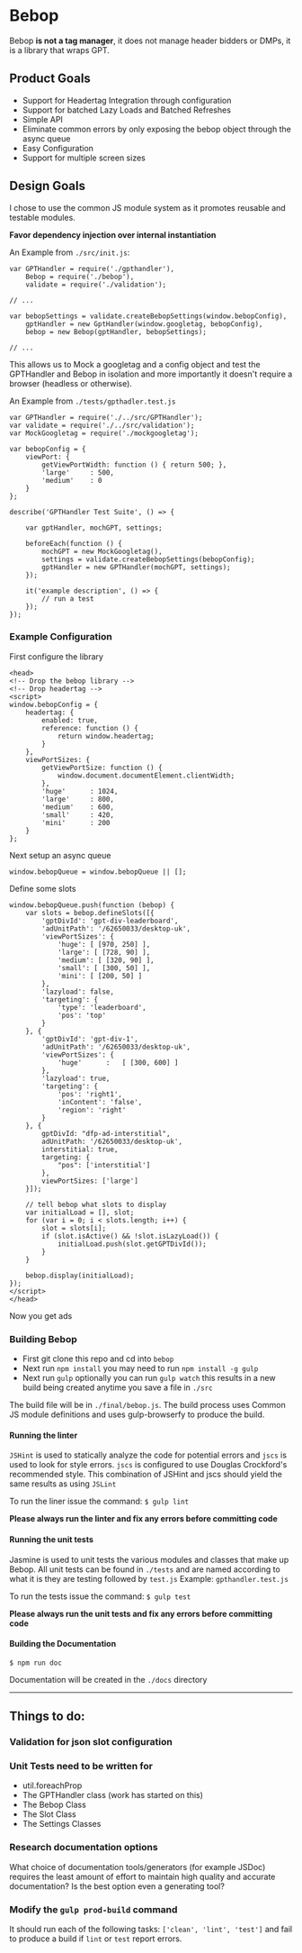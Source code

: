 # Bebop

Bebop **is not a tag manager**, it does not manage header bidders or DMPs, it is a library that wraps GPT.

## Product Goals

 - Support for Headertag Integration through configuration
 - Support for batched Lazy Loads and Batched Refreshes
 - Simple API
 - Eliminate common errors by only exposing the bebop object through the async queue
 - Easy Configuration
 - Support for multiple screen sizes

## Design Goals

I chose to use the common JS module system as it promotes reusable and testable modules.

**Favor dependency injection over internal instantiation**

An Example from `./src/init.js`:

```
var GPTHandler = require('./gpthandler'),
    Bebop = require('./bebop'),
    validate = require('./validation');

// ...

var bebopSettings = validate.createBebopSettings(window.bebopConfig),
    gptHandler = new GptHandler(window.googletag, bebopConfig),
    bebop = new Bebop(gptHandler, bebopSettings);

// ...
```

This allows us to Mock a googletag and a config object and test the GPTHandler and Bebop in
isolation and more importantly it doesn't require a browser (headless or otherwise).

An Example from `./tests/gpthadler.test.js`

```
var GPTHandler = require('./../src/GPTHandler');
var validate = require('./../src/validation');
var MockGoogletag = require('./mockgoogletag');

var bebopConfig = {
    viewPort: {
        getViewPortWidth: function () { return 500; },
        'large'     : 500,
        'medium'    : 0
    }
};

describe('GPTHandler Test Suite', () => {

    var gptHandler, mochGPT, settings;

    beforeEach(function () {
        mochGPT = new MockGoogletag(),
        settings = validate.createBebopSettings(bebopConfig);
        gptHandler = new GPTHandler(mochGPT, settings);
    });

    it('example description', () => {
        // run a test
    });
});
```

### Example Configuration

First configure the library

```
<head>
<!-- Drop the bebop library -->
<!-- Drop headertag -->
<script>
window.bebopConfig = {
    headertag: {
        enabled: true,
        reference: function () {
            return window.headertag;
        }
    },
    viewPortSizes: {
        getViewPortSize: function () {
            window.document.documentElement.clientWidth;
        },
        'huge'      : 1024,
        'large'     : 800,
        'medium'    : 600,
        'small'     : 420,
        'mini'      : 200
    }
};
```

Next setup an async queue

```
window.bebopQueue = window.bebopQueue || [];
```

Define some slots

```
window.bebopQueue.push(function (bebop) {
    var slots = bebop.defineSlots([{
        'gptDivId': 'gpt-div-leaderboard',
        'adUnitPath': '/62650033/desktop-uk',
        'viewPortSizes': {
            'huge': [ [970, 250] ],
            'large': [ [728, 90] ],
            'medium': [ [320, 90] ],
            'small': [ [300, 50] ],
            'mini': [ [200, 50] ]
        },
        'lazyload': false,
        'targeting': {
            'type': 'leaderboard',
            'pos': 'top'
        }
    }, {
        'gptDivId': 'gpt-div-1',
        'adUnitPath': '/62650033/desktop-uk',
        'viewPortSizes': {
            'huge'      :   [ [300, 600] ]
        },
        'lazyload': true,
        'targeting': {
            'pos': 'right1',
            'inContent': 'false',
            'region': 'right'
        }
    }, {
        gptDivId: "dfp-ad-interstitial",
        adUnitPath: '/62650033/desktop-uk',
        interstitial: true,
        targeting: {
            "pos": ['interstitial']
        },
        viewPortSizes: ['large']
    }]);

    // tell bebop what slots to display
    var initialLoad = [], slot;
    for (var i = 0; i < slots.length; i++) {
        slot = slots[i];
        if (slot.isActive() && !slot.isLazyLoad()) {
            initialLoad.push(slot.getGPTDivId());
        }
    }

    bebop.display(initialLoad);
});
</script>
</head>
```

Now you get ads

### Building Bebop

 - First git clone this repo and cd into `bebop`
 - Next run `npm install` you may need to run `npm install -g gulp`
 - Next run `gulp` optionally you can run `gulp watch` this results in a new build being created
 anytime you save a file in `./src`

The build file will be in `./final/bebop.js`. The build process uses Common JS module definitions
and uses gulp-browserfy to produce the build.

#### Running the linter

`JSHint` is used to statically analyze the code for potential errors and `jscs` is used to look for style errors.
`jscs` is configured to use Douglas Crockford's recommended style. This combination of JSHint and jscs
should yield the same results as using `JSLint`

To run the liner issue the command: `$ gulp lint`

**Please always run the linter and fix any errors before committing code**

#### Running the unit tests

Jasmine is used to unit tests the various modules and classes that make up Bebop. All unit tests can be found in `./tests` and
are named according to what it is they are testing followed by `test.js` Example: `gpthandler.test.js`

To run the tests issue the command: `$ gulp test`

**Please always run the unit tests and fix any errors before committing code**

#### Building the Documentation

`$ npm run doc`

Documentation will be created in the `./docs` directory

---

## Things to do:

### Validation for json slot configuration

### Unit Tests need to be written for

- util.foreachProp
- The GPTHandler class (work has started on this)
- The Bebop Class
- The Slot Class
- The Settings Classes

### Research documentation options

What choice of documentation tools/generators (for example JSDoc) requires the least amount of effort to
maintain high quality and accurate documentation? Is the best option even a generating tool?

### Modify the `gulp prod-build` command

It should run each of the following tasks: `['clean', 'lint', 'test']` and fail to produce
a build if `lint` or `test` report errors.
